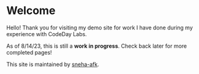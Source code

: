 # Welcome

Hello! Thank you for visiting my demo site for work I have done during my experience with CodeDay Labs. 


As of 8/14/23, this is still a **work in progress**. Check back later for more completed pages!

This site is maintained by [sneha-afk](https://github.com/sneha-afk).
